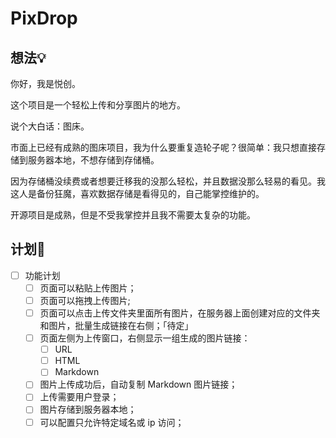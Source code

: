 # PixDrop

## 想法💡
你好，我是悦创。

这个项目是一个轻松上传和分享图片的地方。

说个大白话：图床。

市面上已经有成熟的图床项目，我为什么要重复造轮子呢？很简单：我只想直接存储到服务器本地，不想存储到存储桶。

因为存储桶没续费或者想要迁移我的没那么轻松，并且数据没那么轻易的看见。我这人是备份狂魔，喜欢数据存储是看得见的，自己能掌控维护的。

开源项目是成熟，但是不受我掌控并且我不需要太复杂的功能。

## 计划🧾

- [ ] 功能计划
  - [ ] 页面可以粘贴上传图片；
  - [ ] 页面可以拖拽上传图片;
  - [ ] 页面可以点击上传文件夹里面所有图片，在服务器上面创建对应的文件夹和图片，批量生成链接在右侧；「待定」
  - [ ] 页面左侧为上传窗口，右侧显示一组生成的图片链接：
    - [ ] URL
    - [ ] HTML
    - [ ] Markdown
  - [ ] 图片上传成功后，自动复制 Markdown 图片链接；
  - [ ] 上传需要用户登录；
  - [ ] 图片存储到服务器本地；
  - [ ] 可以配置只允许特定域名或 ip 访问；
